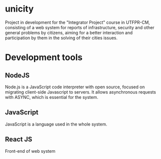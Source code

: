 # unicity
Project in development for the "Integrator Project" course in UTFPR-CM, consisting of a web system for reports of infrastructure, security and other general problems by citizens, aiming for a better interaction and participation by them in the solving of their cities issues.
 
# Development tools 

## NodeJS   

Node.js is a JavaScript code interpreter with open source, focused on migrating client-side Javascript to servers. It allows asynchronous requests with ASYNC, which is essential for the system.

## JavaScript     

JavaScript is a language used in the whole system.
 
## React JS  

Front-end of web system
